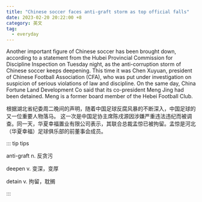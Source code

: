 ```yaml
---
title: "Chinese soccer faces anti-graft storm as top official falls"
date: 2023-02-20 20:22:00 +8
category: 英文
tag:
  - everyday
---
```


Another important figure of Chinese soccer has been brought down, according to a statement from the Hubei Provincial Commission for Discipline Inspection on Tuesday night, as the anti-corruption storm of Chinese soccer keeps deepening. This time it was Chen Xuyuan, president of Chinese Football Association (CFA), who was put under investigation on suspicion of serious violations of law and discipline. On the same day, China Fortune Land Development Co said that its co-president Meng Jing had been detained. Meng is a former board member of the Hebei Football Club.

根据湖北省纪委周二晚间的声明，随着中国足球反腐风暴的不断深入，中国足球的又一位重要人物落马。 这一次是中国足协主席陈戌源因涉嫌严重违法违纪而被调查。同一天，华夏幸福置业有限公司表示，其联合总裁孟惊已被拘留。孟惊是河北（华夏幸福）足球俱乐部的前董事会成员。

::: tip tips

anti-graft n. 反贪污

deepen v. 变深，变厚

detain v. 拘留，耽搁

:::
